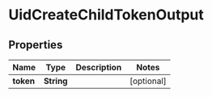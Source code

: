 

# UidCreateChildTokenOutput

## Properties

Name | Type | Description | Notes
------------ | ------------- | ------------- | -------------
**token** | **String** |  |  [optional]



